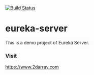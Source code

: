 [![Build Status](https://travis-ci.org/parijatmukherjee/eureka-server.svg?branch=master)](https://travis-ci.org/parijatmukherjee/eureka-server)

# eureka-server
This is a demo project of Eureka Server.

### Visit
https://www.2darray.com
